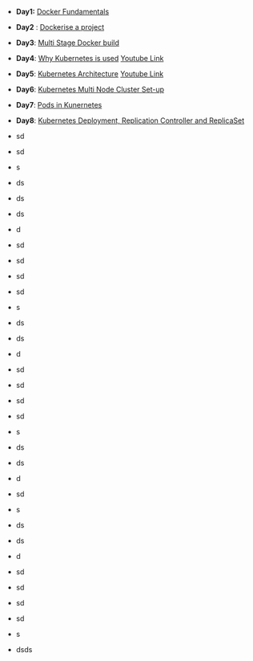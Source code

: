 - **Day1:** [Docker Fundamentals](https://github.com/Ajit1279/GCP_Learning/blob/main/Docker_K8S/Docker/240815_DockerFundamentals.md)

- **Day2** : [Dockerise a project](https://github.com/Ajit1279/GCP_Learning/blob/main/Docker_K8S/Docker/240815_DockerOnVM.md)

- **Day3**: [Multi Stage Docker build](https://github.com/Ajit1279/GCP_Learning/blob/main/Docker_K8S/Docker/240817_MultiStageDocker.md)

- **Day4**: [Why Kubernetes is used](https://github.com/Ajit1279/GCP_Learning/blob/main/Docker_K8S/K8S/Notes_k8s.md) [Youtube Link](https://www.youtube.com/watch?v=lXs1VCWqIH4&list=PLl4APkPHzsUUOkOv3i62UidrLmSB8DcGC&index=5)

- **Day5**: [Kubernetes Architecture](https://github.com/Ajit1279/GCP_Learning/blob/main/Docker_K8S/K8S/Notes_k8s.md)  [Youtube Link](https://www.youtube.com/watch?v=SGGkUCctL4I&list=PLl4APkPHzsUUOkOv3i62UidrLmSB8DcGC&index=6)
   
- **Day6**: [Kubernetes Multi Node Cluster Set-up](https://github.com/Ajit1279/GCP_Learning/blob/main/Docker_K8S/K8S/KindClusters.md)

- **Day7**: [Pods in Kunernetes](https://github.com/Ajit1279/GCP_Learning/blob/main/Docker_K8S/K8S/KindClusters.md)
  
- **Day8**: [Kubernetes Deployment, Replication Controller and ReplicaSet](https://github.com/Ajit1279/GCP_Learning/blob/main/Docker_K8S/K8S/concepts/240908_Deployments_ReplicaSets_ReplicationController.md)
- sd
- sd
- s
- ds
- ds
- ds
- d
- sd
- sd
- sd
- sd
- s
- ds
- ds
- d
- sd
- sd
- sd
- sd
- s
- ds
- ds
- d
- sd
- s
- ds
- ds
- d
- sd
- sd
- sd
- sd
- s
- dsds
